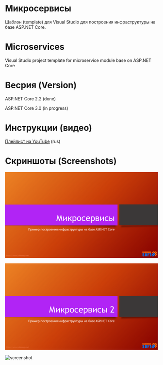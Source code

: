 # Микросервисы
Шаблон (template) для Visual Studio для построения инфраструктуры на базе ASP.NET Core.

# Microservices
Visual Studio project template for microservice module base on ASP.NET Core

# Весрия (Version)
ASP.NET Core 2.2 (done)

ASP.NET Core 3.0 (in progress)

# Инструкции (видео)
[Плейлист на YouTube](https://www.youtube.com/playlist?list=PLIB8be7sunXMXTZKptqEtXAACpsYZdzi_) (rus)

# Скриншоты (Screenshots)
![screenshot](https://github.com/Calabonga/microservice-template/blob/master/Presentation/Microservices.png)


![screenshot](https://github.com/Calabonga/microservice-template/blob/master/Presentation/Microservices2.png)


![screenshot](https://github.com/Calabonga/microservice-template/blob/master/Presentation/Microservices3.png)

